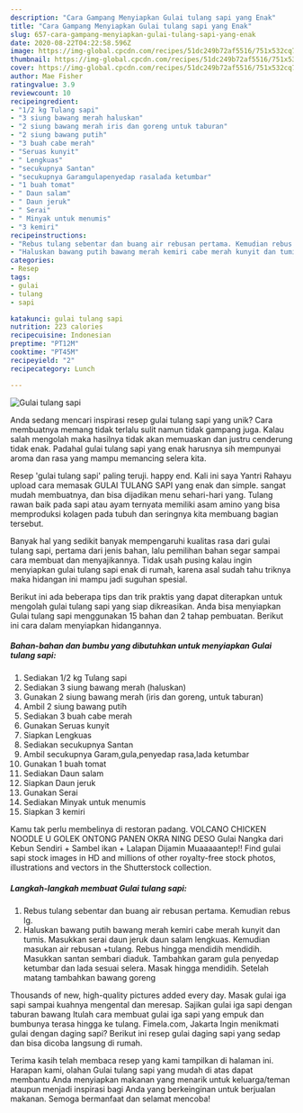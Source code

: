 ```yaml
---
description: "Cara Gampang Menyiapkan Gulai tulang sapi yang Enak"
title: "Cara Gampang Menyiapkan Gulai tulang sapi yang Enak"
slug: 657-cara-gampang-menyiapkan-gulai-tulang-sapi-yang-enak
date: 2020-08-22T04:22:58.596Z
image: https://img-global.cpcdn.com/recipes/51dc249b72af5516/751x532cq70/gulai-tulang-sapi-foto-resep-utama.jpg
thumbnail: https://img-global.cpcdn.com/recipes/51dc249b72af5516/751x532cq70/gulai-tulang-sapi-foto-resep-utama.jpg
cover: https://img-global.cpcdn.com/recipes/51dc249b72af5516/751x532cq70/gulai-tulang-sapi-foto-resep-utama.jpg
author: Mae Fisher
ratingvalue: 3.9
reviewcount: 10
recipeingredient:
- "1/2 kg Tulang sapi"
- "3 siung bawang merah haluskan"
- "2 siung bawang merah iris dan goreng untuk taburan"
- "2 siung bawang putih"
- "3 buah cabe merah"
- "Seruas kunyit"
- " Lengkuas"
- "secukupnya Santan"
- "secukupnya Garamgulapenyedap rasalada ketumbar"
- "1 buah tomat"
- " Daun salam"
- " Daun jeruk"
- " Serai"
- " Minyak untuk menumis"
- "3 kemiri"
recipeinstructions:
- "Rebus tulang sebentar dan buang air rebusan pertama. Kemudian rebus lg."
- "Haluskan bawang putih bawang merah kemiri cabe merah kunyit dan tumis. Masukkan serai daun jeruk daun salam lengkuas. Kemudian masukan air rebusan +tulang. Rebus hingga mendidih mendidih. Masukkan santan sembari diaduk. Tambahkan garam gula penyedap ketumbar dan lada sesuai selera. Masak hingga mendidih. Setelah matang tambahkan bawang goreng"
categories:
- Resep
tags:
- gulai
- tulang
- sapi

katakunci: gulai tulang sapi 
nutrition: 223 calories
recipecuisine: Indonesian
preptime: "PT12M"
cooktime: "PT45M"
recipeyield: "2"
recipecategory: Lunch

---
```



![Gulai tulang sapi](https://img-global.cpcdn.com/recipes/51dc249b72af5516/751x532cq70/gulai-tulang-sapi-foto-resep-utama.jpg)

Anda sedang mencari inspirasi resep gulai tulang sapi yang unik? Cara membuatnya memang tidak terlalu sulit namun tidak gampang juga. Kalau salah mengolah maka hasilnya tidak akan memuaskan dan justru cenderung tidak enak. Padahal gulai tulang sapi yang enak harusnya sih mempunyai aroma dan rasa yang mampu memancing selera kita.

Resep &#39;gulai tulang sapi&#39; paling teruji. happy end. Kali ini saya Yantri Rahayu upload cara memasak GULAI TULANG SAPI yang enak dan simple. sangat mudah membuatnya, dan bisa dijadikan menu sehari-hari yang. Tulang rawan baik pada sapi atau ayam ternyata memiliki asam amino yang bisa memproduksi kolagen pada tubuh dan seringnya kita membuang bagian tersebut.

Banyak hal yang sedikit banyak mempengaruhi kualitas rasa dari gulai tulang sapi, pertama dari jenis bahan, lalu pemilihan bahan segar sampai cara membuat dan menyajikannya. Tidak usah pusing kalau ingin menyiapkan gulai tulang sapi enak di rumah, karena asal sudah tahu triknya maka hidangan ini mampu jadi suguhan spesial.


Berikut ini ada beberapa tips dan trik praktis yang dapat diterapkan untuk mengolah gulai tulang sapi yang siap dikreasikan. Anda bisa menyiapkan Gulai tulang sapi menggunakan 15 bahan dan 2 tahap pembuatan. Berikut ini cara dalam menyiapkan hidangannya.

<!--inarticleads1-->

##### Bahan-bahan dan bumbu yang dibutuhkan untuk menyiapkan Gulai tulang sapi:

1. Sediakan 1/2 kg Tulang sapi
1. Sediakan 3 siung bawang merah (haluskan)
1. Gunakan 2 siung bawang merah (iris dan goreng, untuk taburan)
1. Ambil 2 siung bawang putih
1. Sediakan 3 buah cabe merah
1. Gunakan Seruas kunyit
1. Siapkan  Lengkuas
1. Sediakan secukupnya Santan
1. Ambil secukupnya Garam,gula,penyedap rasa,lada ketumbar
1. Gunakan 1 buah tomat
1. Sediakan  Daun salam
1. Siapkan  Daun jeruk
1. Gunakan  Serai
1. Sediakan  Minyak untuk menumis
1. Siapkan 3 kemiri


Kamu tak perlu membelinya di restoran padang. VOLCANO CHICKEN NOODLE U GOLEK ONTONG PANEN OKRA NING DESO Gulai Nangka dari Kebun Sendiri + Sambel ikan + Lalapan Dijamin Muaaaaantep!! Find gulai sapi stock images in HD and millions of other royalty-free stock photos, illustrations and vectors in the Shutterstock collection. 

<!--inarticleads2-->

##### Langkah-langkah membuat Gulai tulang sapi:

1. Rebus tulang sebentar dan buang air rebusan pertama. Kemudian rebus lg.
1. Haluskan bawang putih bawang merah kemiri cabe merah kunyit dan tumis. Masukkan serai daun jeruk daun salam lengkuas. Kemudian masukan air rebusan +tulang. Rebus hingga mendidih mendidih. Masukkan santan sembari diaduk. Tambahkan garam gula penyedap ketumbar dan lada sesuai selera. Masak hingga mendidih. Setelah matang tambahkan bawang goreng


Thousands of new, high-quality pictures added every day. Masak gulai iga sapi sampai kuahnya mengental dan meresap. Sajikan gulai iga sapi dengan taburan bawang Itulah cara membuat gulai iga sapi yang empuk dan bumbunya terasa hingga ke tulang. Fimela.com, Jakarta Ingin menikmati gulai dengan daging sapi? Berikut ini resep gulai daging sapi yang sedap dan bisa dicoba langsung di rumah. 

Terima kasih telah membaca resep yang kami tampilkan di halaman ini. Harapan kami, olahan Gulai tulang sapi yang mudah di atas dapat membantu Anda menyiapkan makanan yang menarik untuk keluarga/teman ataupun menjadi inspirasi bagi Anda yang berkeinginan untuk berjualan makanan. Semoga bermanfaat dan selamat mencoba!
